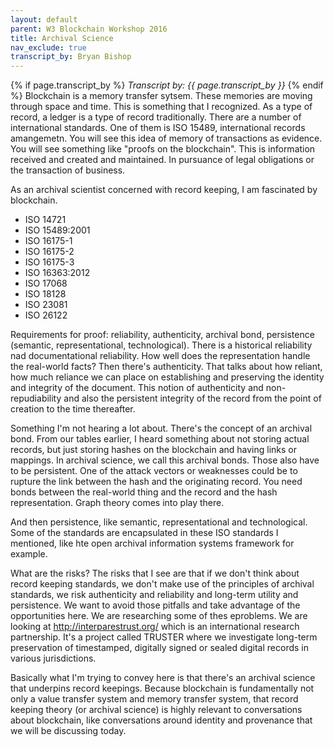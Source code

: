 ```yaml
---
layout: default
parent: W3 Blockchain Workshop 2016
title: Archival Science
nav_exclude: true
transcript_by: Bryan Bishop
---
```


{% if page.transcript_by %} <i>Transcript by:
{{ page.transcript_by }}</i> {% endif %} Blockchain is a memory transfer
sytsem. These memories are moving through space and time. This is
something that I recognized. As a type of record, a ledger is a type of
record traditionally. There are a number of international standards. One
of them is ISO 15489, international records amangemetn. You will see
this idea of memory of transactions as evidence. You will see something
like "proofs on the blockchain". This is information received and
created and maintained. In pursuance of legal obligations or the
transaction of business.

As an archival scientist concerned with record keeping, I am fascinated
by blockchain.

- ISO 14721
- ISO 15489:2001
- ISO 16175-1
- ISO 16175-2
- ISO 16175-3
- ISO 16363:2012
- ISO 17068
- ISO 18128
- ISO 23081
- ISO 26122

Requirements for proof: reliability, authenticity, archival bond,
persistence (semantic, representational, technological). There is a
historical reliability nad documentational reliability. How well does
the representation handle the real-world facts? Then there's
authenticity. That talks about how reliant, how much reliance we can
place on establishing and preserving the identity and integrity of the
document. This notion of authenticity and non-repudiability and also the
persistent integrity of the record from the point of creation to the
time thereafter.

Something I'm not hearing a lot about. There's the concept of an
archival bond. From our tables earlier, I heard something about not
storing actual records, but just storing hashes on the blockchain and
having links or mappings. In archival science, we call this archival
bonds. Those also have to be persistent. One of the attack vectors or
weaknesses could be to rupture the link between the hash and the
originating record. You need bonds between the real-world thing and the
record and the hash representation. Graph theory comes into play there.

And then persistence, like semantic, representational and technological.
Some of the standards are encapsulated in these ISO standards I
mentioned, like hte open archival information systems framework for
example.

What are the risks? The risks that I see are that if we don't think
about record keeping standards, we don't make use of the principles of
archival standards, we risk authenticity and reliability and long-term
utility and persistence. We want to avoid those pitfalls and take
advantage of the opportunities here. We are researching some of thes
eproblems. We are looking at http://interparestrust.org/ which is an
international research partnership. It's a project called TRUSTER where
we investigate long-term preservation of timestamped, digitally signed
or sealed digital records in various jurisdictions.

Basically what I'm trying to convey here is that there's an archival
science that underpins record keepings. Because blockchain is
fundamentally not only a value transfer system and memory transfer
system, that record keeping theory (or archival science) is highly
relevant to conversations about blockchain, like conversations around
identity and provenance that we will be discussing today.
